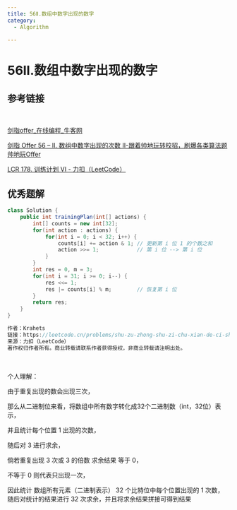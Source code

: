 ```yaml
---
title: 56Ⅱ.数组中数字出现的数字
category:
  - Algorithm

---
```


# 56Ⅱ.数组中数字出现的数字

## 参考链接

<br/>

[剑指offer_在线编程_牛客网](https://www.nowcoder.com/exam/oj/ta?page=1&tpId=13&type=265)

[剑指 Offer 56 – II. 数组中数字出现的次数 II-跟着帅地玩转校招，刷爆各类算法题帅地玩Offer](https://www.playoffer.cn/621.html)

[LCR 178. 训练计划 VI - 力扣（LeetCode）](https://leetcode.cn/problems/shu-zu-zhong-shu-zi-chu-xian-de-ci-shu-ii-lcof/solutions/215895/mian-shi-ti-56-ii-shu-zu-zhong-shu-zi-chu-xian-d-4/)



## 优秀题解

```java
class Solution {
    public int trainingPlan(int[] actions) {
        int[] counts = new int[32];
        for(int action : actions) {
            for(int i = 0; i < 32; i++) {
                counts[i] += action & 1; // 更新第 i 位 1 的个数之和
                action >>= 1;            // 第 i 位 --> 第 i 位
            }
        }
        int res = 0, m = 3;
        for(int i = 31; i >= 0; i--) {
            res <<= 1;
            res |= counts[i] % m;        // 恢复第 i 位
        }
        return res;
    }
}

作者：Krahets
链接：https://leetcode.cn/problems/shu-zu-zhong-shu-zi-chu-xian-de-ci-shu-ii-lcof/solutions/
来源：力扣（LeetCode）
著作权归作者所有。商业转载请联系作者获得授权，非商业转载请注明出处。
```



<br/>

个人理解：

由于重复出现的数会出现三次，

那么从二进制位来看，将数组中所有数字转化成32个二进制数（int，32位）表示，

并且统计每个位置 1 出现的次数，

随后对 3 进行求余，

倘若重复出现 3 次或 3 的倍数 求余结果 等于 0，

不等于 0 则代表只出现一次，

因此统计 数组所有元素（二进制表示） 32 个比特位中每个位置出现的 1 次数，随后对统计的结果进行 32 次求余，并且将求余结果拼接可得到结果

